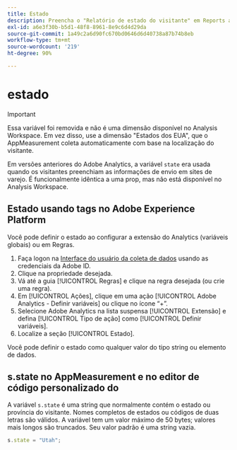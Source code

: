 ```yaml
---
title: Estado
description: Preencha o "Relatório de estado do visitante" em Reports and Analytics.
exl-id: a6e3f30b-b5d1-48f8-8961-8e9c6d4d29da
source-git-commit: 1a49c2a6d90fc670bd0646d6d40738a87b74b8eb
workflow-type: tm+mt
source-wordcount: '219'
ht-degree: 90%

---
```


# estado

>[!IMPORTANT]
>
>Essa variável foi removida e não é uma dimensão disponível no Analysis Workspace. Em vez disso, use a dimensão &quot;Estados dos EUA&quot;, que o AppMeasurement coleta automaticamente com base na localização do visitante.

Em versões anteriores do Adobe Analytics, a variável `state` era usada quando os visitantes preenchiam as informações de envio em sites de varejo. É funcionalmente idêntica a uma prop, mas não está disponível no Analysis Workspace.

## Estado usando tags no Adobe Experience Platform

Você pode definir o estado ao configurar a extensão do Analytics (variáveis globais) ou em Regras.

1. Faça logon na [Interface do usuário da coleta de dados](https://experience.adobe.com/data-collection) usando as credenciais da Adobe ID.
2. Clique na propriedade desejada.
3. Vá até a guia [!UICONTROL Regras] e clique na regra desejada (ou crie uma regra).
4. Em [!UICONTROL Ações], clique em uma ação [!UICONTROL Adobe Analytics - Definir variáveis] ou clique no ícone “+”.
5. Selecione Adobe Analytics na lista suspensa [!UICONTROL Extensão] e defina [!UICONTROL Tipo de ação] como [!UICONTROL Definir variáveis].
6. Localize a seção [!UICONTROL Estado].

Você pode definir o estado como qualquer valor do tipo string ou elemento de dados.

## s.state no AppMeasurement e no editor de código personalizado do 

A variável `s.state` é uma string que normalmente contém o estado ou província do visitante. Nomes completos de estados ou códigos de duas letras são válidos. A variável tem um valor máximo de 50 bytes; valores mais longos são truncados. Seu valor padrão é uma string vazia.

```js
s.state = "Utah";
```
